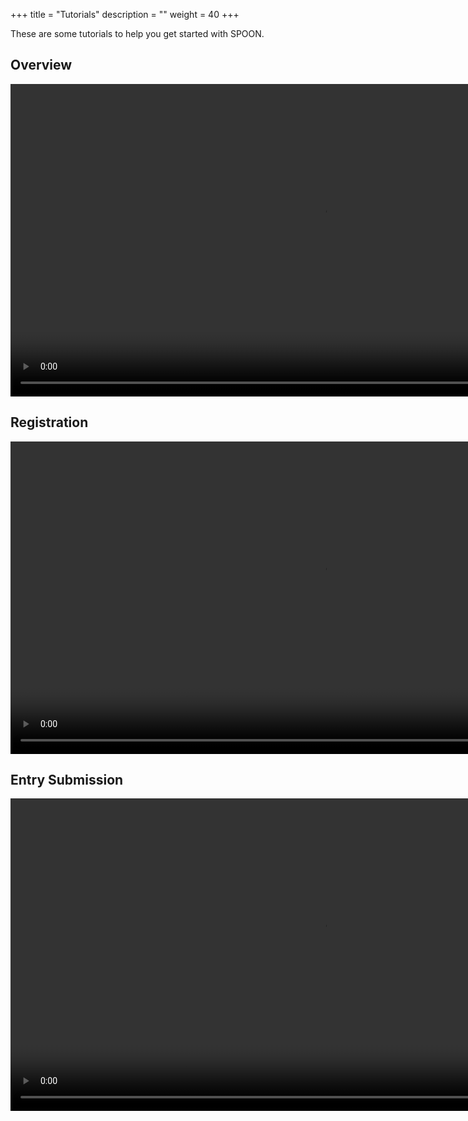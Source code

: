 +++
title = "Tutorials"
description = ""
weight = 40
+++

These are some tutorials to help you get started with SPOON.

## Overview

<video width="1000" controls>
    <source src="https://spoonsite.com/openstorefront/Media.action?GeneralMedia&name=SPOON%20Overview" type="video/mp4">
    Your browser does not support the video tag.
</video>

## Registration

<video width="1000" controls>
    <source src="https://spoonsite.com/openstorefront/Media.action?GeneralMedia&name=Registration" type="video/mp4">
    Your browser does not support the video tag.
</video>

## Entry Submission

<video width="1000" controls>
    <source src="https://spoonsite.com/openstorefront/Media.action?SupportMedia&mediaId=24b64db3-2b33-4913-92af-c9a45b358c60" type="video/mp4">
    Your browser does not support the video tag.
</video>
